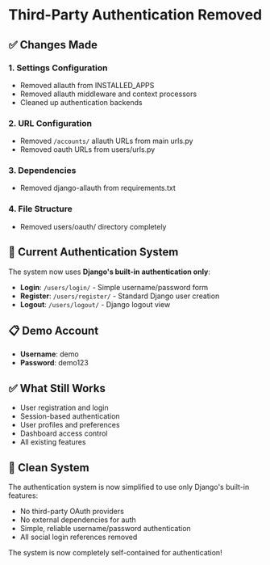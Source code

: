 # Third-Party Authentication Removed

## ✅ Changes Made

### 1. Settings Configuration
- Removed allauth from INSTALLED_APPS
- Removed allauth middleware and context processors
- Cleaned up authentication backends

### 2. URL Configuration
- Removed `/accounts/` allauth URLs from main urls.py
- Removed oauth URLs from users/urls.py

### 3. Dependencies
- Removed django-allauth from requirements.txt

### 4. File Structure
- Removed users/oauth/ directory completely

## 🚀 Current Authentication System

The system now uses **Django's built-in authentication only**:

- **Login**: `/users/login/` - Simple username/password form
- **Register**: `/users/register/` - Standard Django user creation
- **Logout**: `/users/logout/` - Django logout view

## 📋 Demo Account

- **Username**: demo
- **Password**: demo123

## ✅ What Still Works

- User registration and login
- Session-based authentication
- User profiles and preferences
- Dashboard access control
- All existing features

## 🔧 Clean System

The authentication system is now simplified to use only Django's built-in features:
- No third-party OAuth providers
- No external dependencies for auth
- Simple, reliable username/password authentication
- All social login references removed

The system is now completely self-contained for authentication!
